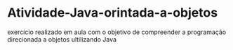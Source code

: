 # Atividade-Java-orintada-a-objetos
exercício realizado em aula com o objetivo de compreender a programação direcionada a objetos ultilizando Java 
